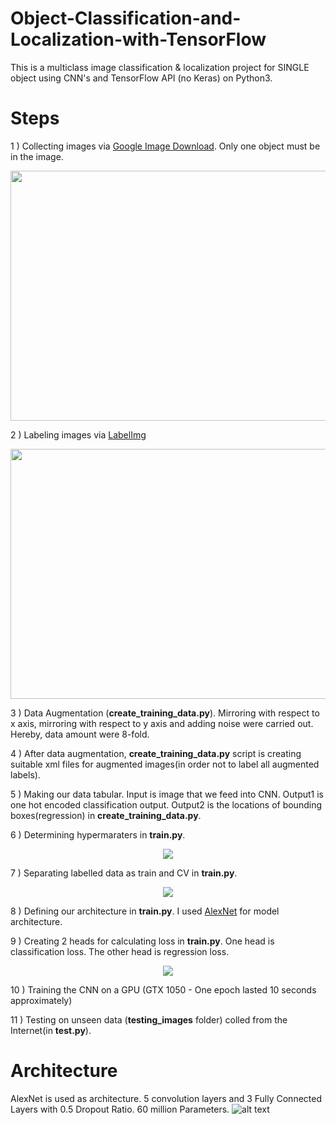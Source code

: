 # Object-Classification-and-Localization-with-TensorFlow
This is a multiclass image classification & localization project for SINGLE object using CNN's and TensorFlow API (no Keras) on Python3.

# Steps

1 ) Collecting images via [Google Image Download](https://github.com/hardikvasa/google-images-download). Only one object must be in the image.

<p align="center">
<img src = "https://github.com/MuhammedBuyukkinaci/Object-Classification-and-Localization-with-TensorFlow/blob/master/repository_images/Screenshot%20(36).png" width="800" height="400">
</p>

2 ) Labeling images via [LabelImg](https://github.com/hardikvasa/google-images-download)

<p align="center">
<img src = "https://github.com/MuhammedBuyukkinaci/Object-Classification-and-Localization-with-TensorFlow/blob/master/repository_images/Screenshot%20(35).png" width="800" height="400">
</p>

3 ) Data Augmentation (**create_training_data.py**). Mirroring with respect to x axis, mirroring with respect to y axis and adding noise were carried out. Hereby, data amount were 8-fold.

4 ) After data augmentation, **create_training_data.py** script is creating suitable xml files for augmented images(in order not to label all augmented labels).

5 ) Making our data tabular. Input is image that we feed into CNN. Output1 is one hot encoded classification output. Output2 is the locations of bounding boxes(regression) in **create_training_data.py**.

6 ) Determining hypermaraters in **train.py**.

<p align="center">
<img src = "https://github.com/MuhammedBuyukkinaci/Object-Classification-and-Localization-with-TensorFlow/blob/master/repository_images/hyperparameters.png" 
</p>

7 ) Separating labelled data as train and CV in **train.py**.

<p align="center">
<img src = "https://github.com/MuhammedBuyukkinaci/Object-Classification-and-Localization-with-TensorFlow/blob/master/repository_images/train-cv.png" 
</p>

8 ) Defining our architecture in **train.py**. I used [AlexNet](https://papers.nips.cc/paper/4824-imagenet-classification-with-deep-convolutional-neural-networks.pdf) for model architecture.

9 ) Creating 2 heads for calculating loss in **train.py**. One head is classification loss. The other head is regression loss.

<p align="center">
<img src = "https://github.com/MuhammedBuyukkinaci/Object-Classification-and-Localization-with-TensorFlow/blob/master/repository_images/losses.png" 
</p>

10 ) Training the CNN on a GPU (GTX 1050 - One epoch lasted 10 seconds approximately)

11 ) Testing on unseen data (**testing_images** folder) colled from the Internet(in **test.py**).

# Architecture

AlexNet is used as architecture. 5 convolution layers and 3 Fully Connected Layers with 0.5 Dropout Ratio. 60 million Parameters.
![alt text](https://github.com/MuhammedBuyukkinaci/TensorFlow-Image-Classification-Convolutional-Neural-Networks/blob/master/alexnet_architecture.png)
